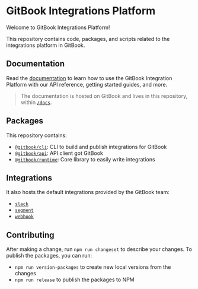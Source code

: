 # GitBook Integrations Platform

Welcome to GitBook Integrations Platform!

This repository contains code, packages, and scripts related to the integrations platform in GitBook. 

## Documentation
Read the [documentation](https://developer.gitbook.com/) to learn how to use
the GitBook Integration Platform with our API reference, getting started guides, and more.

> The documentation is hosted on GitBook and lives in this repository, within
> [`/docs`](./docs).

## Packages

This repository contains:
- [`@gitbook/cli`](./packages/cli/): CLI to build and publish integrations for GitBook
- [`@gitbook/api`](./packages/api/): API client got GitBook
- [`@gitbook/runtime`](./packages/runtime/): Core library to easily write integrations

## Integrations

It also hosts the default integrations provided by the GitBook team:

- [`slack`](./integrations/slack/)
- [`segment`](./integrations/segment/)
- [`webhook`](./integrations/webhook/)

## Contributing

After making a change, run `npm run changeset` to describe your changes.
To publish the packages, you can run:
- `npm run version-packages` to create new local versions from the changes
- `npm run release` to publish the packages to NPM
